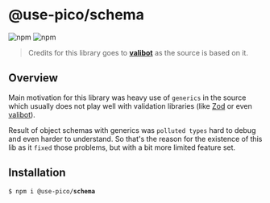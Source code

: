# @use-pico/schema

![npm](https://img.shields.io/npm/v/%40use-pico%2Fschema)
![npm](https://deno.bundlejs.com/badge?q=@use-pico/schema@^2.0.0&treeshake=[*])

> Credits for this library goes to **[valibot](https://github.com/fabian-hiller/valibot)** as the source is based on it.

## Overview

Main motivation for this library was heavy use of `generics` in the source which usually does not play well with validation libraries
(like [Zod](https://zod.dev/) or even [valibot](https://github.com/fabian-hiller/valibot)).

Result of object schemas with generics was `polluted types` hard to debug and even harder to understand. So that's the reason for the existence
of this lib as it `fixed` those problems, but with a bit more limited feature set.

## Installation

<tabs>
    <tab title="npm">
        <code>$ npm i @use-pico/<b>schema</b></code>
    </tab>
</tabs>
